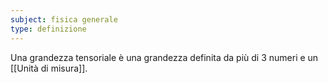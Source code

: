 ```yaml
---
subject: fisica generale
type: definizione
---
```

Una grandezza tensoriale è una grandezza definita da più di $3$ numeri e un [[Unità di misura]].